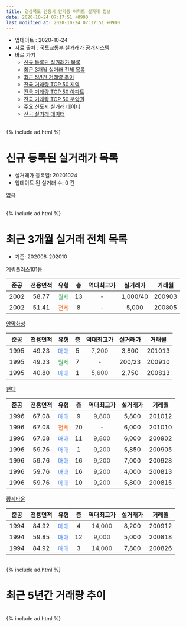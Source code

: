 ```yaml
---
title: 경상북도 안동시 안막동 아파트 실거래 정보
date: 2020-10-24 07:17:51 +0900
last_modified_at: 2020-10-24 07:17:51 +0900
---
```


* 업데이트 : 2020-10-24
* 자료 출처 : [국토교통부 실거래가 공개시스템](http://rt.molit.go.kr)
* 바로 가기
    * [신규 등록된 실거래가 목록](#신규-등록된-실거래가-목록)
    * [최근 3개월 실거래 전체 목록](#최근-3개월-실거래-전체-목록)
    * [최근 5년간 거래량 추이](#최근-5년간-거래량-추이)
    * [전국 거래량 TOP 50 지역](https://inasie.github.io/apt-trade-info/최근-3개월-전국에서-가장-거래가-많이-발생한-지역)
    * [전국 거래량 TOP 50 아파트](https://inasie.github.io/apt-trade-info/최근-3개월-전국에서-가장-거래가-많이-발생한-아파트)
    * [전국 거래량 TOP 50 분양권](https://inasie.github.io/apt-trade-info/최근-3개월-전국에서-가장-거래가-많이-발생한-분양권)
    * [주요 신도시 실거래 데이터](https://inasie.github.io/apt-trade-info/주요-신도시)
    * [전국 실거래 데이터](https://inasie.github.io/apt-trade-info/전국)
<br>
{% include ad.html %}
<br>

# 신규 등록된 실거래가 목록
* 실거래가 등록일: 20201024
* 업데이트 된 실거래 수: 0 건

없음

<br>
{% include ad.html %}
<br>

# 최근 3개월 실거래 전체 목록
* 기준: 202008-202010


[계림플러스101동](https://search.naver.com/search.naver?query=%EA%B2%BD%EC%83%81%EB%B6%81%EB%8F%84+%EC%95%88%EB%8F%99%EC%8B%9C+%EC%95%88%EB%A7%89%EB%8F%99+%EA%B3%84%EB%A6%BC%ED%94%8C%EB%9F%AC%EC%8A%A4101%EB%8F%99)

|준공|전용면적|유형|층|역대최고가|실거래가|거래월|
|:---:|:---:|:---:|:---:|:---:|:---:|:---:|
|2002|58.77|<span style="color:#34a853">월세</span>|13|<span style="color:#444444">-</span>|1,000/40|200903|
|2002|51.41|<span style="color:#ff5a00">전세</span>|8|<span style="color:#444444">-</span>|5,000|200805|

[안막화성](https://search.naver.com/search.naver?query=%EA%B2%BD%EC%83%81%EB%B6%81%EB%8F%84+%EC%95%88%EB%8F%99%EC%8B%9C+%EC%95%88%EB%A7%89%EB%8F%99+%EC%95%88%EB%A7%89%ED%99%94%EC%84%B1)

|준공|전용면적|유형|층|역대최고가|실거래가|거래월|
|:---:|:---:|:---:|:---:|:---:|:---:|:---:|
|1995|49.23|<span style="color:#4285f3">매매</span>|5|<span style="color:#444444">7,200</span>|3,800|201013|
|1995|49.23|<span style="color:#34a853">월세</span>|7|<span style="color:#444444">-</span>|200/23|200910|
|1995|40.80|<span style="color:#4285f3">매매</span>|1|<span style="color:#444444">5,600</span>|2,750|200813|

[현대](https://search.naver.com/search.naver?query=%EA%B2%BD%EC%83%81%EB%B6%81%EB%8F%84+%EC%95%88%EB%8F%99%EC%8B%9C+%EC%95%88%EB%A7%89%EB%8F%99+%ED%98%84%EB%8C%80)

|준공|전용면적|유형|층|역대최고가|실거래가|거래월|
|:---:|:---:|:---:|:---:|:---:|:---:|:---:|
|1996|67.08|<span style="color:#4285f3">매매</span>|9|<span style="color:#444444">9,800</span>|5,800|201012|
|1996|67.08|<span style="color:#ff5a00">전세</span>|20|<span style="color:#444444">-</span>|6,000|201010|
|1996|67.08|<span style="color:#4285f3">매매</span>|11|<span style="color:#444444">9,800</span>|6,000|200902|
|1996|59.76|<span style="color:#4285f3">매매</span>|1|<span style="color:#444444">9,200</span>|5,850|200905|
|1996|59.76|<span style="color:#4285f3">매매</span>|16|<span style="color:#444444">9,200</span>|7,000|200928|
|1996|59.76|<span style="color:#4285f3">매매</span>|16|<span style="color:#444444">9,200</span>|4,000|200813|
|1996|59.76|<span style="color:#4285f3">매매</span>|10|<span style="color:#444444">9,200</span>|5,800|200815|

[황제타운](https://search.naver.com/search.naver?query=%EA%B2%BD%EC%83%81%EB%B6%81%EB%8F%84+%EC%95%88%EB%8F%99%EC%8B%9C+%EC%95%88%EB%A7%89%EB%8F%99+%ED%99%A9%EC%A0%9C%ED%83%80%EC%9A%B4)

|준공|전용면적|유형|층|역대최고가|실거래가|거래월|
|:---:|:---:|:---:|:---:|:---:|:---:|:---:|
|1994|84.92|<span style="color:#4285f3">매매</span>|4|<span style="color:#444444">14,000</span>|8,200|200912|
|1994|59.85|<span style="color:#4285f3">매매</span>|12|<span style="color:#444444">9,000</span>|5,000|200818|
|1994|84.92|<span style="color:#4285f3">매매</span>|3|<span style="color:#444444">14,000</span>|7,800|200826|


<br>
{% include ad.html %}
<br>

# 최근 5년간 거래량 추이


<div style="width:100%;">
    <canvas id="deal_progress" height="200"></canvas>
</div>

<script>
new Chart(document.getElementById("deal_progress"), {
    type: 'line',
    data: {
        labels: ['201510','201511','201512','201601','201602','201603','201604','201605','201606','201607','201608','201609','201610','201611','201612','201701','201702','201703','201704','201705','201706','201707','201708','201709','201710','201711','201712','201801','201802','201803','201804','201805','201806','201807','201808','201809','201810','201811','201812','201901','201902','201903','201904','201905','201906','201907','201908','201909','201910','201911','201912','202001','202002','202003','202004','202005','202006','202007','202008','202009','202010'],
        datasets: [{
            label: '매매',
            pointRadius: 1,
            data: [7, 2, 4, 6, 5, 9, 6, 4, 5, 3, 1, 4, 2, 3, 4, 4, 2, 3, 3, 5, 7, 6, 4, 5, 6, 2, 6, 3, 1, 1, 3, 5, 2, 2, 3, 3, 2, 4, 2, 2, 3, 5, 3, 6, 2, 6, 2, 3, 5, 5, 1, 6, 3, 2, 4, 5, 8, 4, 5, 4, 2],
            borderColor: "rgba(255, 201, 14, 1)",
            backgroundColor: "rgba(255, 201, 14, 0.5)",
            fill: false,
            lineTension: 0
        },{
            label: '전월세',
            pointRadius: 1,
            data: [1, 2, 2, 2, 1, 1, 1, 1, 0, 0, 2, 2, 0, 1, 1, 1, 4, 0, 2, 1, 0, 1, 1, 0, 1, 0, 0, 2, 0, 1, 3, 0, 0, 1, 1, 3, 4, 1, 0, 1, 0, 0, 3, 0, 1, 2, 0, 3, 1, 0, 0, 0, 0, 1, 0, 2, 2, 1, 1, 2, 1],
            borderColor: "rgba(0, 141, 185, 1)",
            backgroundColor: "rgba(0, 141, 185, 0.5)",
            fill: false,
            lineTension: 0
        }
        ]
    },
    options: {
        responsive: true,
        title: {
            display: false
        },
        tooltips: {
            mode: 'index',
            intersect: false
        },
        hover: {
            mode: 'nearest',
            intersect: true
        },
        scales: {
            xAxes: [{
                display: true,
                scaleLabel: {
                    display: true,
                    labelString: '년/월'
                }
            }],
            yAxes: [{
                display: true,
                ticks: {
                    suggestedMin: 0,
                },
                scaleLabel: {
                    display: true,
                    labelString: '실거래 수'
                }
            }]
        }
    }
});

</script>


<br>
{% include ad.html %}
<br>

